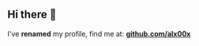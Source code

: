 ## Hi there 👋

I've **renamed** my profile, find me at: **[github.com/alx00x](https://github.com/alx00x)**
